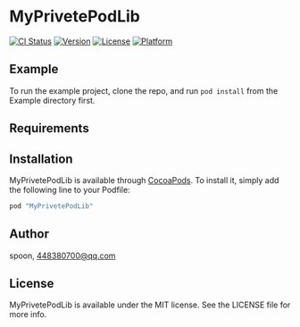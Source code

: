 # MyPrivetePodLib

[![CI Status](http://img.shields.io/travis/spoon/MyPrivetePodLib.svg?style=flat)](https://travis-ci.org/spoon/MyPrivetePodLib)
[![Version](https://img.shields.io/cocoapods/v/MyPrivetePodLib.svg?style=flat)](http://cocoapods.org/pods/MyPrivetePodLib)
[![License](https://img.shields.io/cocoapods/l/MyPrivetePodLib.svg?style=flat)](http://cocoapods.org/pods/MyPrivetePodLib)
[![Platform](https://img.shields.io/cocoapods/p/MyPrivetePodLib.svg?style=flat)](http://cocoapods.org/pods/MyPrivetePodLib)

## Example

To run the example project, clone the repo, and run `pod install` from the Example directory first.

## Requirements

## Installation

MyPrivetePodLib is available through [CocoaPods](http://cocoapods.org). To install
it, simply add the following line to your Podfile:

```ruby
pod "MyPrivetePodLib"
```

## Author

spoon, 448380700@qq.com

## License

MyPrivetePodLib is available under the MIT license. See the LICENSE file for more info.
